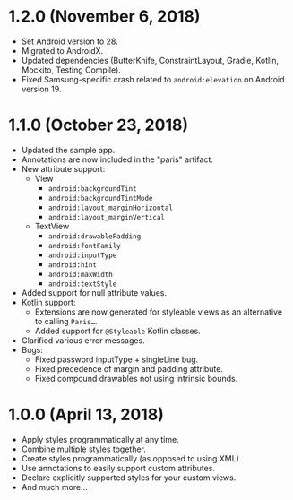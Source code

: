 # 1.2.0 (November 6, 2018)

- Set Android version to 28.
- Migrated to AndroidX.
- Updated dependencies (ButterKnife, ConstraintLayout, Gradle, Kotlin, Mockito, Testing Compile).
- Fixed Samsung-specific crash related to `android:elevation` on Android version 19.

# 1.1.0 (October 23, 2018)

- Updated the sample app.
- Annotations are now included in the "paris" artifact.
- New attribute support:
  - View
    - `android:backgroundTint`
    - `android:backgroundTintMode`
    - `android:layout_marginHorizontal`
    - `android:layout_marginVertical`
  - TextView
    - `android:drawablePadding`
    - `android:fontFamily`
    - `android:inputType`
    - `android:hint`
    - `android:maxWidth`
    - `android:textStyle`
- Added support for null attribute values.
- Kotlin support:
  - Extensions are now generated for styleable views as an alternative to calling `Paris…`.
  - Added support for `@Styleable` Kotlin classes.
- Clarified various error messages.
- Bugs:
  - Fixed password inputType + singleLine bug.
  - Fixed precedence of margin and padding attribute.
  - Fixed compound drawables not using intrinsic bounds.

# 1.0.0 (April 13, 2018)

- Apply styles programmatically at any time.
- Combine multiple styles together.
- Create styles programmatically (as opposed to using XML).
- Use annotations to easily support custom attributes.
- Declare explicitly supported styles for your custom views.
- And much more...
